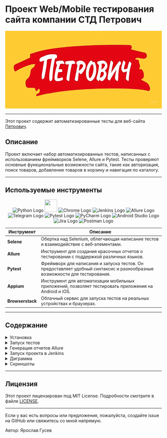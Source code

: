 # Проект Web/Mobile тестирования сайта компании СТД Петрович

   <p align="center">
      <img src="https://github.com/yarskii/petrovich/blob/main/resources/screenshots/logo_petrovich.jpeg" alt="Логотип компании Петрович" width="730" height="250"/>
   </p>

---

Этот проект содержит автоматизированные тесты для веб-сайта [Петрович](https://petrovich.ru/).

## Описание

Проект включает набор автоматизированных тестов, написанных с использованием фреймворков Selene, Allure и Pytest. Тесты
проверяют основные функциональные возможности сайта, такие как авторизация, поиск товаров, добавление товаров в корзину
и навигация по каталогу.

---

## Используемые инструменты

<p align="center">
  <img src="https://img.icons8.com/color/48/000000/python.png" alt="Python Logo" height="40" width="40" />
  <img src="https://cdn.jsdelivr.net/gh/devicons/devicon@latest/icons/selenium/selenium-original.svg" height="40" width="40" />
  <img src="https://cdn.jsdelivr.net/gh/devicons/devicon@latest/icons/chrome/chrome-original-wordmark.svg" alt="Chrome Logo" height="40" width="40" />
  <img src="https://img.icons8.com/color/48/000000/jenkins.png" alt="Jenkins Logo" height="40" width="40" />
  <img src="https://avatars.githubusercontent.com/u/5879127?s=200&v=4" alt="Allure Logo" height="40" width="40" />
  <img src="https://img.icons8.com/color/48/000000/telegram-app.png" alt="Telegram Logo" height="40" width="40" />
  <img src="https://cdn.jsdelivr.net/gh/devicons/devicon@latest/icons/pytest/pytest-original.svg" alt="Pytest Logo" height="40" width="40" />
  <img src="https://img.icons8.com/color/48/000000/pycharm.png" alt="PyCharm Logo" height="40" width="40" />
  <img src="https://img.icons8.com/color/48/000000/android-studio.png" alt="Android Studio Logo" height="40" width="40" />
  <img src="https://img.icons8.com/color/48/000000/jira.png" alt="Jira Logo" height="40" width="40" />
<img src="https://cdn.jsdelivr.net/gh/devicons/devicon/icons/postman/postman-plain.svg" alt="Postman Logo" height="40" width="40" />
</p>

| Инструмент       | Описание                                                                                                                   |
|------------------|----------------------------------------------------------------------------------------------------------------------------|
| **Selene**       | Обертка над Selenium, облегчающая написание тестов и взаимодействие с веб‑элементами.                                      |
| **Allure**       | Инструмент для создания красочных отчетов о тестировании с поддержкой различных языков.                                    |
| **Pytest**       | Фреймворк для написания и запуска тестов. Он предоставляет удобный синтаксис и разнообразные возможности для тестирования. |
| **Appium**       | Инструмент для автоматизации мобильных приложений, позволяет тестировать приложения на Android и iOS.                      |
| **Browserstack** | Облачный сервис для запуска тестов на реальных устройствах и браузерах.                                                    |

---

## Содержание

<details>
<summary>Установка</summary>

### Клонирование репозитория

Для начала работы, клонируйте репозиторий и перейдите в директорию проекта:

   ```sh
    git clone https://github.com/yarskii/petrovich.git
    cd cft_tests
   ```

### Создание виртуального окружения (опционально)

   ```sh
    python -m venv venv
    source venv/bin/activate  # Для Linux/macOS
    .\venv\Scripts\activate   # Для Windows
   ```

### Установка зависимостей

Создайте файл `requirements.txt`, содержащий список всех зависимостей проекта:

   ```sh
    pip freeze > requirements.txt
   ```

Затем установите зависимости:

   ```sh
    pip install -r requirements.txt
   ```

Если у вас уже есть файл `requirements.txt`, просто выполните команду:

   ```sh
    pip install -r requirements.txt
   ```

</details>

<details>
<summary>Запуск тестов</summary>

### Локальный запуск

Чтобы запустить все тесты, выполните команду:

   ```sh
    pytest
   ```

Для запуска конкретного теста, используйте следующую команду:

   ```sh
    pytest tests/ui/authentication/test_successful_login_ui.py
   ```

### Параметры запуска

Вы можете использовать различные параметры для управления поведением тестов:

- `-s`: Выводить все выводы в консоль.
- `-v`: Детализированное логирование.
- `--alluredir=allure-results`: Сохранять результаты тестов для генерации отчетов Allure.

Пример команды:

   ```sh
    pytest --alluredir=allure-results
   ```

</details>


<details>
<summary>Генерация отчетов Allure</summary>

### Установка Allure Commandline

Следуйте инструкциям на официальном сайте [Allure](https://docs.qameta.io/allure/#_installing_a_commandline) для
установки Allure Commandline.

### Генерация отчета

После выполнения тестов с параметром `--alluredir`, вы можете сгенерировать отчет следующей командой:

   ```sh
    allure serve allure-results
   ```

</details>

<details>
<summary>Запуск проекта в Jenkins</summary>

1. Откройте [проект](https://jenkins.autotests.cloud/job/petrovich/)
2. Выберите `Build with parameters`
3. Измените параметры, если требуется:
    - Укажите комментарий
    - Выберите вариант теста
    - Выберите версию браузера
    - Выберите мобильное окружение (для мобильных тестов)
4. Нажмите `Build`
5. После сборки, результат работы можно увидеть в `Allure Report`

> **Доступные параметры**:
> - Варианты тестов: `tests`, `tests/api`, `tests/mobile`, `tests/ui`...
> - Версия браузера: `99`, `100`, `113`, `114`, `120`, `121`, `122`, `123`, `124`, `125`, `126`

---
</details>

<details>
<summary>Диграмма</summary>

### Последовательность действий при запуске тестов

```mermaid
sequenceDiagram
    participant Developer as Разработчик
    participant LocalEnv as Локальная Среда
    participant Jenkins as Jenkins
    participant Allure as Отчеты Allure

    Developer->>LocalEnv: Клонирование Репозитория
    LocalEnv->>Developer: Установка Зависимостей
    Developer->>LocalEnv: Активация Виртуального Окружения
    LocalEnv->>Jenkins: Пуш Кода
    Jenkins->>Jenkins: Сборка с Параметрами
    Jenkins->>Jenkins: Запуск Тестов
    Jenkins->>Allure: Генерация Отчета
    Allure-->>Developer: Просмотр Отчета
```

</details>

<details>
<summary>Скриншоты</summary>

### Cтраница тестов Jenkins

   <p align="center">
      <img src="https://github.com/yarskii/petrovich/blob/main/resources/screenshots/jenkins_home.png" alt="Cтраница тестов Jenkins" width="830" height="420"/>
   </p>

### Общий отчёт Allure

   <p align="center">
      <img src="https://github.com/yarskii/petrovich/blob/main/resources/screenshots/allure_reports.png" alt="Общий отчёт Allure" width="830" height="420"/>
   </p>

### Детальный отчёт о пройденном тесте

   <p align="center">
      <img src="https://github.com/yarskii/petrovich/blob/main/resources/screenshots/allure_results.png" alt="Детальный отчёт о пройденном тесте" width="830" height="420"/>
   </p>

### Видео-отчет о прохождении теста UI

   <p align="center">
      <img src="https://github.com/yarskii/petrovich/blob/main/resources/screenshots/video_test_example.gif" alt="Видео-отчет о прохождении теста" width="830" height="420"/>
   </p>

### Видео-отчет о прохождении мобильного теста

   <p align="center">
      <img src="https://github.com/yarskii/petrovich/blob/main/resources/screenshots/with_login.gif" alt="Видео-отчет о прохождении теста" width="630" height="630"/>
   </p>

### Интеграция с Allure TestOps

   <p align="center">
      <img src="https://github.com/yarskii/petrovich/blob/main/resources/screenshots/allure_testops_launcher.png" alt="Видео-отчет о прохождении теста" width="830" height="420"/>
      <img src="https://github.com/yarskii/petrovich/blob/main/resources/screenshots/allure_testops_test_cases.png" alt="Видео-отчет о прохождении теста" width="830" height="420"/>
   </p>

### Интеграция с Jira

   <p align="center">
      <img src="https://github.com/yarskii/petrovich/blob/main/resources/screenshots/jira.png" alt="Видео-отчет о прохождении теста" width="830" height="420"/>
   </p>

### Отчет в Telegram

   <p align="center">
      <img src="https://github.com/yarskii/petrovich/blob/main/resources/screenshots/telegram_report.png" alt="Отчет в Telegram"/>
   </p>
</details>

---

## Лицензия

Этот проект лицензирован под MIT License. Подробности смотрите в файле [LICENSE](LICENSE).

---

Если у вас есть вопросы или предложения, пожалуйста, создайте issue на GitHub или свяжитесь со мной напрямую.

Автор: Ярослав Гусев
